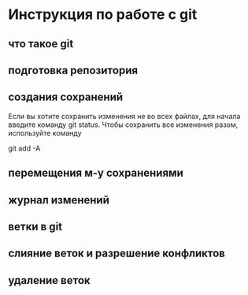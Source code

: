 # Инструкция по работе с git

## что такое git

##  подготовка репозитория 

## создания сохранений

Если вы хотите сохранить изменения не во всех файлах, для начала введите команду git status.
Чтобы сохранить все изменения разом, используйте команду

git add -A   

## перемещения м-у сохранениями

## журнал изменений

## ветки в git

## слияние веток и разрешение конфликтов

## удаление веток